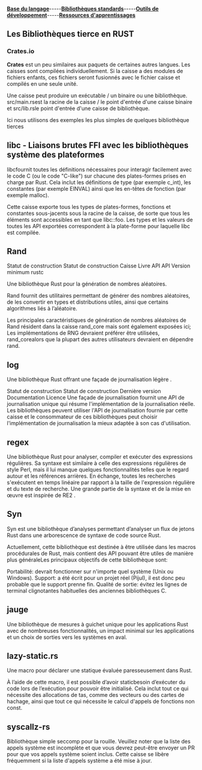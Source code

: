[**Base du langage**](https://uvsq21807686.github.io/RUST)-----[**Bibliothèques standards**](https://uvsq21807686.github.io/RUST/std)-----[**Outils de développement**](https://uvsq21807686.github.io/RUST/index2)-----[**Ressources d'apprentissages**](https://uvsq21807686.github.io/RUST/rsc)  


## Les Bibliothèques tierce en RUST

### Crates.io

**Crates** est un peu similaires aux paquets de certaines autres langues. Les caisses sont compilées individuellement. Si la caisse a des modules de fichiers enfants, ces fichiers seront fusionnés avec le fichier caisse et compilés en une seule unité.

Une caisse peut produire un exécutable / un binaire ou une bibliothèque. src/main.rsest la racine de la caisse / le point d'entrée d'une caisse binaire et src/lib.rsle point d'entrée d'une caisse de bibliothèque.


Ici nous utilisons  des exemples les plus simples de quelques bibliothèque tierces 

## libc - Liaisons brutes FFI avec les bibliothèques système des plateformes

libcfournit toutes les définitions nécessaires pour interagir facilement avec le code C (ou le code "C-like") sur chacune des plates-formes prises en charge par Rust. Cela inclut les définitions de type (par exemple c_int), les constantes (par exemple EINVAL) ainsi que les en-têtes de fonction (par exemple malloc).

Cette caisse exporte tous les types de plates-formes, fonctions et constantes sous-jacents sous la racine de la caisse, de sorte que tous les éléments sont accessibles en tant que libc::foo. Les types et les valeurs de toutes les API exportées correspondent à la plate-forme pour laquelle libc est compilée.


## Rand
Statut de construction Statut de construction Caisse Livre API API Version minimum rustc

Une bibliothèque Rust pour la génération de nombres aléatoires.

Rand fournit des utilitaires permettant de générer des nombres aléatoires, de les convertir en types et distributions utiles, ainsi que certains algorithmes liés à l’aléatoire.

Les principales caractéristiques de génération de nombres aléatoires de Rand résident dans la caisse rand_core mais sont également exposées ici; Les implémentations de RNG devraient préférer être utilisées, rand_corealors que la plupart des autres utilisateurs devraient en dépendre rand.

## log
Une bibliothèque Rust offrant une façade de journalisation légère .

Statut de construction Statut de construction Dernière version Documentation Licence
Une façade de journalisation fournit une API de journalisation unique qui résume l'implémentation de la journalisation réelle. Les bibliothèques peuvent utiliser l'API de journalisation fournie par cette caisse et le consommateur de ces bibliothèques peut choisir l'implémentation de journalisation la mieux adaptée à son cas d'utilisation.

## regex
Une bibliothèque Rust pour analyser, compiler et exécuter des expressions régulières. Sa syntaxe est similaire à celle des expressions régulières de style Perl, mais il lui manque quelques fonctionnalités telles que le regard autour et les références arrières. En échange, toutes les recherches s'exécutent en temps linéaire par rapport à la taille de l'expression régulière et du texte de recherche. Une grande partie de la syntaxe et de la mise en œuvre est inspirée de RE2 .

## Syn 

Syn est une bibliothèque d’analyses permettant d’analyser un flux de jetons Rust dans une arborescence de syntaxe de code source Rust.

Actuellement, cette bibliothèque est destinée à être utilisée dans les macros procédurales de Rust, mais contient des API pouvant être utiles de manière plus généraleLes principaux objectifs de cette bibliothèque sont:

Portabilité: devrait fonctionner sur n'importe quel système (Unix ou Windows).
Support: a été écrit pour un projet réel (Pijul), il est donc peu probable que le support prenne fin.
Qualité de sortie: évitez les lignes de terminal clignotantes habituelles des anciennes bibliothèques C.

## jauge

Une bibliothèque de mesures à guichet unique pour les applications Rust avec de nombreuses fonctionnalités, 
un impact minimal sur les applications et un choix de sorties vers les systèmes en aval.

## lazy-static.rs

Une macro pour déclarer une statique évaluée paresseusement dans Rust.

À l’aide de cette macro, il est possible d’avoir staticbesoin d’exécuter du code lors de l’exécution pour pouvoir être initialisé. Cela inclut tout ce qui nécessite des allocations de tas, comme des vecteurs ou des cartes de hachage, ainsi que tout ce qui nécessite le calcul d'appels de fonctions non const.

## syscallz-rs

Bibliothèque simple seccomp pour la rouille. Veuillez noter que la liste des appels système est incomplète et que vous devrez peut-être envoyer un PR pour que vos appels système soient inclus. Cette caisse se libère fréquemment si la liste d'appels système a été mise à jour.
